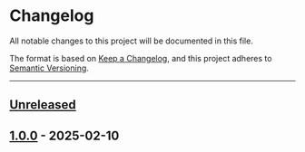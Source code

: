# Changelog

All notable changes to this project will be documented in this file.

The format is based on [Keep a Changelog](https://keepachangelog.com/en/1.0.0/),
and this project adheres to [Semantic Versioning](https://semver.org/spec/v2.0.0.html).

* * *

## [Unreleased]

## [1.0.0] - 2025-02-10

[Unreleased]: https://github.com/cfjedimaster/bx-lambda-test1/compare/v1.0.0...HEAD

[1.0.0]: https://github.com/cfjedimaster/bx-lambda-test1/compare/v1.0.0...v1.0.0

